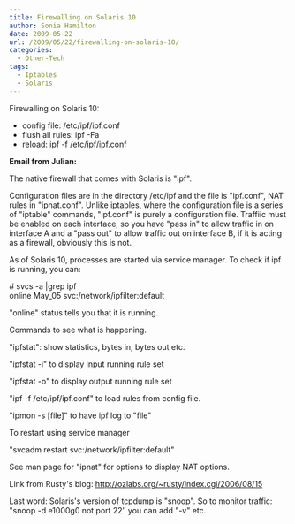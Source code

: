 ```yaml
---
title: Firewalling on Solaris 10
author: Sonia Hamilton
date: 2009-05-22
url: /2009/05/22/firewalling-on-solaris-10/
categories:
  - Other-Tech
tags:
  - Iptables
  - Solaris
---
```

Firewalling on Solaris 10:

<!--more-->

  * config file: /etc/ipf/ipf.conf
  * flush all rules: ipf -Fa
  * reload: ipf -f /etc/ipf/ipf.conf

**Email from Julian:**

The native firewall that comes with Solaris is "ipf".

Configuration files are in the directory /etc/ipf and the file is "ipf.conf", NAT rules in "ipnat.conf". Unlike iptables, where the configuration file is a series of "iptable" commands, "ipf.conf" is purely a configuration file. Traffiic must be enabled on each interface, so you have "pass in" to allow traffic in on interface A and a "pass out" to allow traffic out on interface B, if it is acting as a firewall, obviously this is not.

As of Solaris 10, processes are started via service manager. To check if ipf is running, you can:

\# svcs -a |grep ipf  
online May_05 svc:/network/ipfilter:default

"online" status tells you that it is running.

Commands to see what is happening.

"ipfstat": show statistics, bytes in, bytes out etc.

"ipfstat -i" to display input running rule set

"ipfstat -o" to display output running rule set

"ipf -f /etc/ipf/ipf.conf" to load rules from config file.

"ipmon -s [file]" to have ipf log to "file"

To restart using service manager

"svcadm restart svc:/network/ipfilter:default"

See man page for "ipnat" for options to display NAT options.

Link from Rusty's blog: http://ozlabs.org/~rusty/index.cgi/2006/08/15

Last word: Solaris's version of tcpdump is "snoop". So to monitor traffic: "snoop -d e1000g0 not port 22&#8243; you can add "-v" etc.
